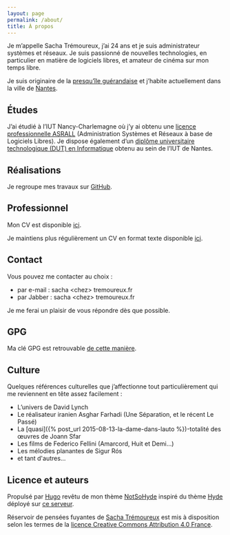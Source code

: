 ```yaml
---
layout: page
permalink: /about/
title: À propos
---
```


Je m’appelle Sacha Trémoureux, j’ai 24 ans et je suis administrateur systèmes et réseaux. Je suis passionné de nouvelles technologies, en particulier en matière de logiciels libres, et amateur de cinéma sur mon temps libre.

Je suis originaire de la
[presqu’île guérandaise](http://www.openstreetmap.org/?lat=47.3745&amp;amp;lon=-2.373&amp;amp;zoom=12&amp;amp;layers=M)
et j’habite actuellement dans la ville de [Nantes](http://www.openstreetmap.org/#map=12/47.2383/-1.5603).

## Études

J’ai étudié à l’IUT Nancy-Charlemagne où j’y ai obtenu une [licence
professionnelle
ASRALL](http://iut-charlemagne.univ-lorraine.fr/ASRALL)
(Administration Systèmes et Réseaux à base de Logiciels Libres). Je
dispose également d’un [diplôme universitaire technologique (DUT) en
Informatique](http://www.iutnantes.univ-nantes.fr/321/0/fiche___formation/)
obtenu au sein de l’IUT de Nantes.


## Réalisations

Je regroupe mes travaux sur [GitHub](https://github.com/tsacha/).

## Professionnel

Mon CV est disponible [ici](/cv.pdf).

Je maintiens plus régulièrement un CV en format texte disponible [ici](/cv.txt).

## Contact

Vous pouvez me contacter au choix :

* par e-mail : sacha &lt;chez&gt; tremoureux.fr
* par Jabber : sacha &lt;chez&gt; tremoureux.fr

Je me ferai un plaisir de vous répondre dès que possible.

## GPG

Ma clé GPG est retrouvable [de cette manière](/pub.gpg).


## Culture

Quelques références culturelles que j’affectionne tout particulièrement qui me
reviennent en tête assez facilement :

* L’univers de David Lynch
* Le réalisateur iranien Asghar Farhadi (Une Séparation, et le récent Le Passé)
* La [quasi]({% post_url 2015-08-13-la-dame-dans-lauto %})-totalité des œuvres de Joann Sfar
* Les films de Federico Fellini (Amarcord, Huit et Demi…)
* Les mélodies planantes de Sigur Rós
* et tant d'autres…

## Licence et auteurs

Propulsé par [Hugo](https://gohugo.io) revêtu de mon thème [NotSoHyde](https://github.com/tsacha/notsohyde) inspiré du thème [Hyde](http://hyde.getpoole.com/) déployé sur [ce serveur](https://mkfs.fr).

Réservoir de pensées fuyantes de [Sacha Trémoureux](https://s.tremoureux.fr/) est mis à disposition selon les termes de la [licence Creative Commons Attribution 4.0 France](http://creativecommons.org/licenses/by/4.0/deed.fr).
